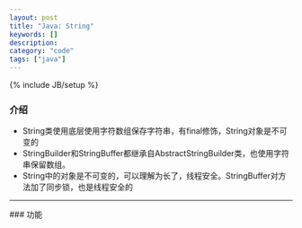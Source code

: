 ```yaml
--- 
layout: post 
title: "Java: String" 
keywords: [] 
description: 
category: "code" 
tags: ["java"] 
--- 
```

{% include JB/setup %}


### 介绍
+ String类使用底层使用字符数组保存字符串，有final修饰，String对象是不可变的
+ StringBuilder和StringBuffer都继承自AbstractStringBuilder类，也使用字符串保留数组。
+ String中的对象是不可变的，可以理解为长了，线程安全。StringBuffer对方法加了同步锁，也是线程安全的
<hr />
### 功能

